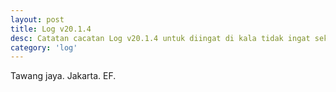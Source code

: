 ```yaml
---
layout: post
title: Log v20.1.4
desc: Catatan cacatan Log v20.1.4 untuk diingat di kala tidak ingat sekaligus sengaja tidak ingat agar kembali mengingat.
category: 'log'
---
```


Tawang jaya.
Jakarta.
EF.
